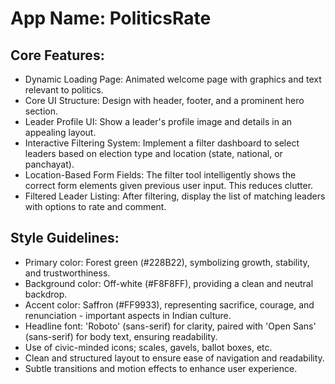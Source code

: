 # **App Name**: PoliticsRate

## Core Features:

- Dynamic Loading Page: Animated welcome page with graphics and text relevant to politics.
- Core UI Structure: Design with header, footer, and a prominent hero section.
- Leader Profile UI: Show a leader's profile image and details in an appealing layout.
- Interactive Filtering System: Implement a filter dashboard to select leaders based on election type and location (state, national, or panchayat).
- Location-Based Form Fields: The filter tool intelligently shows the correct form elements given previous user input. This reduces clutter.
- Filtered Leader Listing: After filtering, display the list of matching leaders with options to rate and comment.

## Style Guidelines:

- Primary color: Forest green (#228B22), symbolizing growth, stability, and trustworthiness.
- Background color: Off-white (#F8F8FF), providing a clean and neutral backdrop.
- Accent color: Saffron (#FF9933), representing sacrifice, courage, and renunciation - important aspects in Indian culture.
- Headline font: 'Roboto' (sans-serif) for clarity, paired with 'Open Sans' (sans-serif) for body text, ensuring readability.
- Use of civic-minded icons; scales, gavels, ballot boxes, etc.
- Clean and structured layout to ensure ease of navigation and readability.
- Subtle transitions and motion effects to enhance user experience.